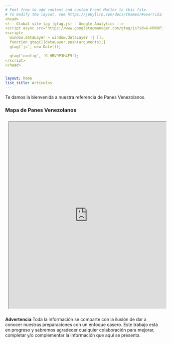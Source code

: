 ```yaml
---
# Feel free to add content and custom Front Matter to this file.
# To modify the layout, see https://jekyllrb.com/docs/themes/#overriding-theme-defaults
<head>
<!-- Global site tag (gtag.js) - Google Analytics -->
<script async src="https://www.googletagmanager.com/gtag/js?id=G-HRV9P3H4F9"></script>
<script>
  window.dataLayer = window.dataLayer || [];
  function gtag(){dataLayer.push(arguments);}
  gtag('js', new Date());

  gtag('config', 'G-HRV9P3H4F9');
</script>
</head>


layout: home
list_title: Artículos
---
```


Te damos la bienvenida a nuestra referencia de Panes Venezolanos.

### Mapa de Panes Venezolanos

<iframe src="https://www.google.com/maps/d/embed?mid=1buGSEliAqisdW40ZYa1J0CtFn-VoDMaH&ehbc=2E312F" width="100%" height="600px" style="margin:10px;"></iframe>

**Advertencia** Toda la información se comparte con la ilusión de dar a conocer nuestras preparaciones con un enfoque casero. Este trabajo está en progreso y sabremos agradecer cualquier colaboración para mejorar, completar y/o complementar la información que aquí se presenta.
